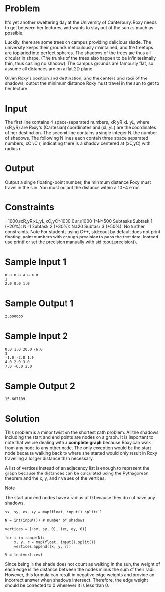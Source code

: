 # Problem

It's yet another sweltering day at the University of Canterbury. Roxy needs to get between her lectures, and wants to stay out of the sun as much as possible.

Luckily, there are some trees on campus providing delicious shade. The university keeps their grounds meticulously maintained, and the treetops are topiaried into perfect spheres. The shadows of the trees are thus all circular in shape. (The trunks of the trees also happen to be infinitesimally thin, thus casting no shadow). The campus grounds are famously flat, so assume all distances are on a flat 2D plane.

Given Roxy's position and destination, and the centers and radii of the shadows, output the minimum distance Roxy must travel in the sun to get to her lecture.

# Input
The first line contains 4 space-separated numbers, xR yR xL yL, where (xR,yR) are Roxy's (Cartesian) coordinates and (xL,yL) are the coordinates of her destination. The second line contains a single integer N, the number of shadows. The following N lines each contain three space separated numbers, xC yC r, indicating there is a shadow centered at (xC,yC) with radius r.

# Output
Output a single floating-point number, the minimum distance Roxy must travel in the sun. You must output the distance within a 10−4 error.

# Constraints
−1000≤xR,yR,xL,yL,xC,yC≤1000
0≤r≤1000
1≤N≤500
Subtasks
Subtask 1 (+20%): N=1
Subtask 2 (+30%): N≤20
Subtask 3 (+50%): No further constraints.
Note
For students using C++, std::cout by default does not print floating-point numbers with enough precision to pass the test data. Instead use printf or set the precision manually with std::cout.precision().

# Sample Input 1
```
0.0 0.0 4.0 0.0
1
2.0 0.0 1.0
```
# Sample Output 1
```
2.000000
```
 
# Sample Input 2
```
0.0 1.0 20.0 -6.0
3
-1.0 -2.0 1.0
4.0 2.0 3.0
7.0 -6.0 2.0
```
# Sample Output 2
```
15.667109
```

# Solution

This problem is a minor twist on the shortest path problem. All the shadows including the start and end points are nodes on a graph. It is important to note that we are dealing with a **complete graph** because Roxy can walk from any node to any other node. The only exception would be the start node because walking back to where she started would only result in Roxy travelling a longer distance than necessary.

A list of vertices instead of an adjacency list is enough to represent the graph because the distances can be calculated using the Pythagorean theorem and the x, y, and r values of the vertices.

> [!NOTE]
> The start and end nodes have a radius of 0 because they do not have any shadows.

```
sx, sy, ex, ey = map(float, input().split())

N = int(input()) # number of shadows

vertices = [(sx, sy, 0), (ex, ey, 0)]

for i in range(N):
    x, y, r = map(float, input().split())
    vertices.append((x, y, r))

V = len(vertices)
```

Since being in the shade does not count as walking in the sun, the weight of each edge is the distance between the nodes minus the sum of their radii. However, this formula can result in negative edge weights and provide an incorrect answer when shadows intersect. Therefore, the edge weight should be corrected to 0 whenever it is less than 0.
